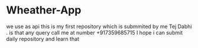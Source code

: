 # Wheather-App
we use as api this is my first repository which is submmited by me Tej Dabhi .
is that any query call me at number +917359685715 
I hope i can submit daily repository and learn that
